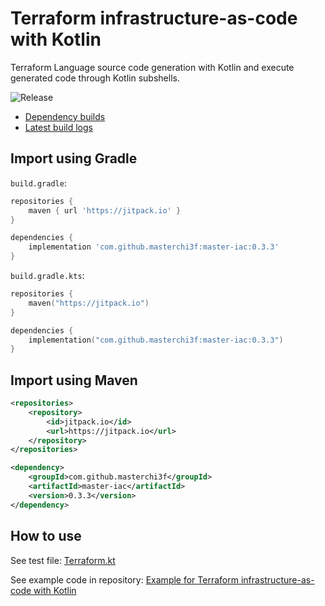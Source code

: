 # Terraform infrastructure-as-code with Kotlin

Terraform Language source code generation with Kotlin and execute generated code through Kotlin subshells.

![Release](https://jitpack.io/v/masterchi3f/master-iac.svg)
- [Dependency builds](https://jitpack.io/#masterchi3f/master-iac/0.3.3)
- [Latest build logs](https://jitpack.io/com/github/masterchi3f/master-iac/0.3.3/build.log)

## Import using Gradle

`build.gradle`:

```groovy
repositories {
    maven { url 'https://jitpack.io' }
}

dependencies {
    implementation 'com.github.masterchi3f:master-iac:0.3.3'
}
```

`build.gradle.kts`:

```kotlin
repositories {
    maven("https://jitpack.io")
}

dependencies {
    implementation("com.github.masterchi3f:master-iac:0.3.3")
}
```

## Import using Maven

```xml
<repositories>
    <repository>
        <id>jitpack.io</id>
        <url>https://jitpack.io</url>
    </repository>
</repositories>

<dependency>
    <groupId>com.github.masterchi3f</groupId>
    <artifactId>master-iac</artifactId>
    <version>0.3.3</version>
</dependency>
```

## How to use

See test file: [Terraform.kt](https://github.com/masterchi3f/master-iac/blob/master/src/test/kotlin/uks/master/thesis/Terraform.kt)

See example code in repository: [Example for Terraform infrastructure-as-code with Kotlin](https://github.com/masterchi3f/master-iac-example)
